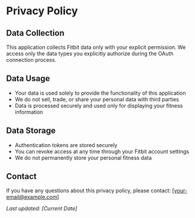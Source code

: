 # Privacy Policy

## Data Collection
This application collects Fitbit data only with your explicit permission. We access only the data types you explicitly authorize during the OAuth connection process.

## Data Usage
- Your data is used solely to provide the functionality of this application
- We do not sell, trade, or share your personal data with third parties
- Data is processed securely and used only for displaying your fitness information

## Data Storage
- Authentication tokens are stored securely
- You can revoke access at any time through your Fitbit account settings
- We do not permanently store your personal fitness data

## Contact
If you have any questions about this privacy policy, please contact: [your-email@example.com]

_Last updated: [Current Date]_
